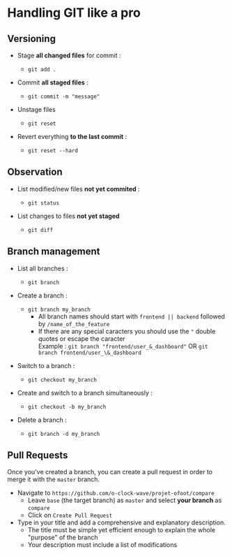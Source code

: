 # Handling GIT like a pro

## Versioning

- Stage **all changed files** for commit :
    - `git add .`

- Commit **all staged files** :
    - `git commit -m "message"`

- Unstage files
    - `git reset`

- Revert everything **to the last commit** :
    - `git reset --hard`


## Observation

- List modified/new files **not yet commited** :
    - `git status`

- List changes to files **not yet staged**
    - `git diff`


## Branch management

- List all branches :
    - `git branch`

- Create a branch :
    - `git branch my_branch`
        - All branch names should start with `frontend || backend` followed by `/name_of_the_feature`
        - If there are any special caracters you should use the `"` double quotes or escape the caracter    
            Example : `git branch "frontend/user_&_dashboard"` OR `git branch frontend/user_\&_dashboard`

- Switch to a branch :
    - `git checkout my_branch`

- Create and switch to a branch simultaneously :
    - `git checkout -b my_branch`
- Delete a branch :
     - `git branch -d my_branch`


## Pull Requests

Once you've created a branch, you can create a pull request in order to merge it with the `master` branch.  

- Navigate to `https://github.com/o-clock-wave/projet-ofoot/compare`
    - Leave `base` (the target branch) as `master` and select **your branch** as `compare`
    - Click on `Create Pull Request`
- Type in your title and add a comprehensive and explanatory description.
    - The title must be simple yet efficient enough to explain the whole "purpose" of the branch
    - Your description must include a list of modifications
